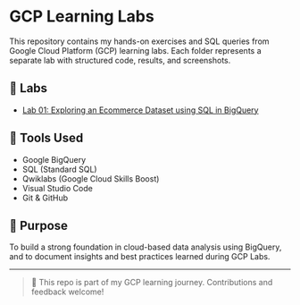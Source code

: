 # GCP Learning Labs

This repository contains my hands-on exercises and SQL queries from Google Cloud Platform (GCP) learning labs. Each folder represents a separate lab with structured code, results, and screenshots.

## 📁 Labs

- [Lab 01: Exploring an Ecommerce Dataset using SQL in BigQuery](./lab-01-ecommerce-bigquery)

## 🧰 Tools Used

- Google BigQuery
- SQL (Standard SQL)
- Qwiklabs (Google Cloud Skills Boost)
- Visual Studio Code
- Git & GitHub

## 📝 Purpose

To build a strong foundation in cloud-based data analysis using BigQuery, and to document insights and best practices learned during GCP Labs.

---

> 🚀 This repo is part of my GCP learning journey. Contributions and feedback welcome!

